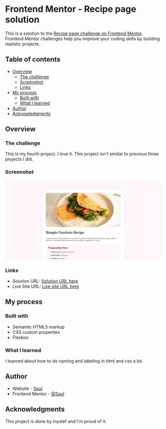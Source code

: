 # Frontend Mentor - Recipe page solution

This is a solution to the [Recipe page challenge on Frontend Mentor](https://www.frontendmentor.io/challenges/recipe-page-KiTsR8QQKm). Frontend Mentor challenges help you improve your coding skills by building realistic projects.

## Table of contents

- [Overview](#overview)
  - [The challenge](#the-challenge)
  - [Screenshot](#screenshot)
  - [Links](#links)
- [My process](#my-process)
  - [Built with](#built-with)
  - [What I learned](#what-i-learned)
- [Author](#author)
- [Acknowledgments](#acknowledgments)

## Overview

### The challenge

This is my fourth project. I love it. This project isn't similar to previous three projects I did.

### Screenshot

![](./screenshot.png)

### Links

- Solution URL: [Solution URL here](https://github.com/MgMyatHtayKhant/recipe-page-main)
- Live Site URL: [Live site URL here](https://frontend-recipe-page-main.netlify.app/)

## My process

### Built with

- Semantic HTML5 markup
- CSS custom properties
- Flexbox

### What I learned

I learned about how to do naming and labeling in html and css a lot.

## Author

- Website - [Saul](https://saul-homepage.netlify.app/)
- Frontend Mentor - [@Saul](https://www.frontendmentor.io/profile/MgMyatHtayKhant)

## Acknowledgments

This project is done by myslef and I'm proud of it.
